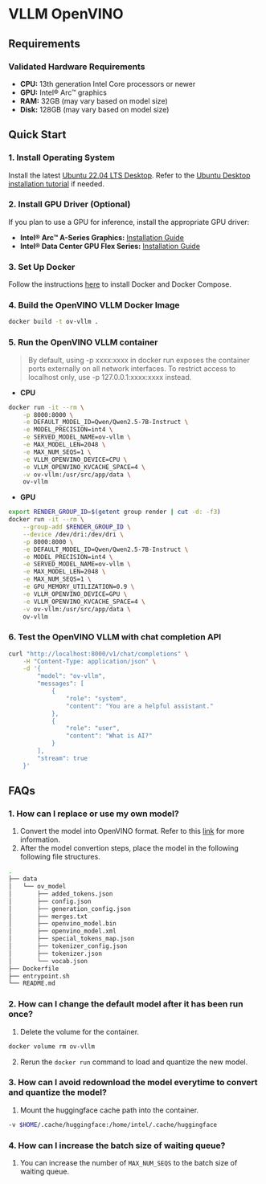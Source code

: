 # VLLM OpenVINO

## Requirements

### Validated Hardware Requirements
- **CPU:** 13th generation Intel Core processors or newer
- **GPU:** Intel® Arc™ graphics
- **RAM:** 32GB (may vary based on model size)
- **Disk:** 128GB (may vary based on model size)

## Quick Start

### 1. Install Operating System
Install the latest [Ubuntu 22.04 LTS Desktop](https://releases.ubuntu.com/jammy/). Refer to the [Ubuntu Desktop installation tutorial](https://ubuntu.com/tutorials/install-ubuntu-desktop#1-overview) if needed.

### 2. Install GPU Driver (Optional)
If you plan to use a GPU for inference, install the appropriate GPU driver:
- **Intel® Arc™ A-Series Graphics:** [Installation Guide](https://github.com/intel/edge-developer-kit-reference-scripts/tree/main/gpu/arc/dg2)
- **Intel® Data Center GPU Flex Series:** [Installation Guide](https://github.com/intel/edge-developer-kit-reference-scripts/tree/main/gpu/flex/ats)

### 3. Set Up Docker
Follow the instructions [here](https://docs.docker.com/engine/install/) to install Docker and Docker Compose.

### 4. Build the OpenVINO VLLM Docker Image
```bash
docker build -t ov-vllm .
```

### 5. Run the OpenVINO VLLM container
  > By default, using -p xxxx:xxxx in docker run exposes the container ports externally on all network interfaces. To restrict access to localhost only, use -p 127.0.0.1:xxxx:xxxx instead.
* **CPU**
```bash
docker run -it --rm \
    -p 8000:8000 \
    -e DEFAULT_MODEL_ID=Qwen/Qwen2.5-7B-Instruct \
    -e MODEL_PRECISION=int4 \
    -e SERVED_MODEL_NAME=ov-vllm \
    -e MAX_MODEL_LEN=2048 \
    -e MAX_NUM_SEQS=1 \
    -e VLLM_OPENVINO_DEVICE=CPU \
    -e VLLM_OPENVINO_KVCACHE_SPACE=4 \
    -v ov-vllm:/usr/src/app/data \
    ov-vllm
```

* **GPU**
```bash
export RENDER_GROUP_ID=$(getent group render | cut -d: -f3)
docker run -it --rm \
    --group-add $RENDER_GROUP_ID \
    --device /dev/dri:/dev/dri \
    -p 8000:8000 \
    -e DEFAULT_MODEL_ID=Qwen/Qwen2.5-7B-Instruct \
    -e MODEL_PRECISION=int4 \
    -e SERVED_MODEL_NAME=ov-vllm \
    -e MAX_MODEL_LEN=2048 \
    -e MAX_NUM_SEQS=1 \
    -e GPU_MEMORY_UTILIZATION=0.9 \
    -e VLLM_OPENVINO_DEVICE=GPU \
    -e VLLM_OPENVINO_KVCACHE_SPACE=4 \
    -v ov-vllm:/usr/src/app/data \
    ov-vllm
```

### 6. Test the OpenVINO VLLM with chat completion API
```bash
curl "http://localhost:8000/v1/chat/completions" \
    -H "Content-Type: application/json" \
    -d '{
        "model": "ov-vllm",
        "messages": [
            {
                "role": "system",
                "content": "You are a helpful assistant."
            },
            {
                "role": "user",
                "content": "What is AI?"
            }
        ],
        "stream": true
    }'
```


## FAQs
### 1. How can I replace or use my own model?
1. Convert the model into OpenVINO format. Refer to this [link](https://docs.openvino.ai/2024/learn-openvino/llm_inference_guide/genai-model-preparation.html) for more information.
2. After the model convertion steps, place the model in the following following file structures.
```bash
.
├── data
│   └── ov_model
│       ├── added_tokens.json
│       ├── config.json
│       ├── generation_config.json
│       ├── merges.txt
│       ├── openvino_model.bin
│       ├── openvino_model.xml
│       ├── special_tokens_map.json
│       ├── tokenizer_config.json
│       ├── tokenizer.json
│       └── vocab.json
├── Dockerfile
├── entrypoint.sh
└── README.md
```

### 2. How can I change the default model after it has been run once?
1. Delete the volume for the container.
```bash
docker volume rm ov-vllm
```
2. Rerun the `docker run` command to load and quantize the new model.

### 3. How can I avoid redownload the model everytime to convert and quantize the model?
1. Mount the huggingface cache path into the container.
```bash
-v $HOME/.cache/huggingface:/home/intel/.cache/huggingface
```

### 4. How can I increase the batch size of waiting queue?
1. You can increase the number of `MAX_NUM_SEQS` to the batch size of waiting queue.